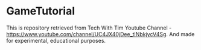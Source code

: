 # GameTutorial

This is repository retrieved from Tech With Tim Youtube Channel - https://www.youtube.com/channel/UC4JX40jDee_tINbkjycV4Sg.
And made for experimental, educational purposes.
